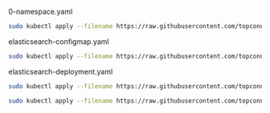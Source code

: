 0-namespace.yaml

```bash
sudo kubectl apply --filename https://raw.githubusercontent.com/topconnector/tc-kubernetes-vagrant-vmware-centos-macos/master/kubernetes-elastic-stack/0-namespace.yaml
```

elasticsearch-configmap.yaml

```bash
sudo kubectl apply --filename https://raw.githubusercontent.com/topconnector/tc-kubernetes-vagrant-vmware-centos-macos/master/kubernetes-elastic-stack/elasticsearch-configmap.yaml
```

elasticsearch-deployment.yaml

```bash
sudo kubectl apply --filename https://raw.githubusercontent.com/topconnector/tc-kubernetes-vagrant-vmware-centos-macos/master/kubernetes-elastic-stack/elasticsearch-deployment.yaml

```



```bash
sudo kubectl apply --filename https://raw.githubusercontent.com/topconnector/tc-kubernetes-vagrant-vmware-centos-macos/master/kubernetes-elastic-stack/manifests-all.yaml
```
